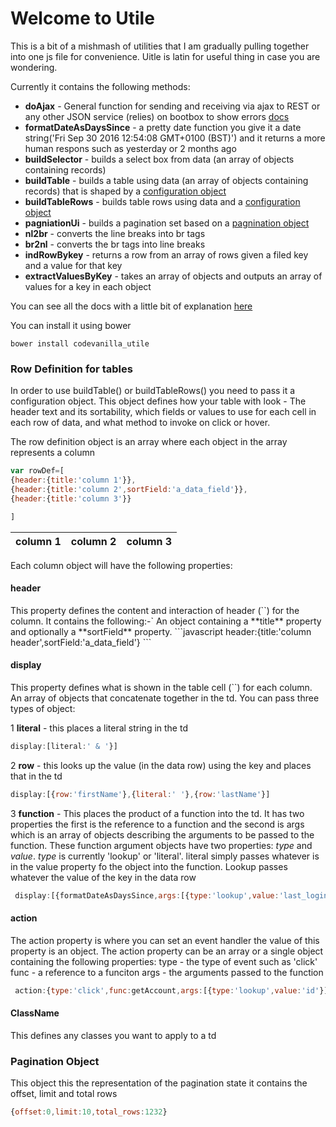 <h1>Welcome to Utile</h1>

This is a bit of a mishmash of utilities that I am gradually pulling together into one js file for convenience. Uitle is latin for useful thing in case you are wondering. 

Currently it contains the following methods:

* **doAjax** - General function for sending and receiving via ajax to REST or any other JSON service (relies) on bootbox to show errors [docs](Codevanilla_Utile.html#~doAjax__anchor)
* **formatDateAsDaysSince** - a pretty date function you give it a date string('Fri Sep 30 2016 12:54:08 GMT+0100 (BST)') and it returns a more human respons such as yesterday or 2 months ago
* **buildSelector** - builds a select box from data (an array of objects containing records) 
* **buildTable** - builds a table using data (an array of objects containing records) that is shaped by a [configuration object](#rowdef)
* **buildTableRows** - builds table rows using data and a [configuration object](#rowdef)
* **pagniationUi** -  builds a pagination set based on a [pagnination object](#pag_obj)
* **nl2br** -  converts the line breaks into br tags
* **br2nl** - converts the br tags into line breaks
* **indRowBykey** - returns a row from an array of rows given a filed key and a value for that key
* **extractValuesByKey** - takes an array of objects and outputs an array of values for a key in each object

You can see all the docs with a little bit of explanation [here](Codevanilla_Utile.html)

You can install it using bower
```
bower install codevanilla_utile
```

<a name="rowdef"><h3>Row Definition for tables</h3></a>

In order to use buildTable() or buildTableRows() you need to pass it a configuration object.
This object defines how your table with look -  The header text and its sortability, which fields or values to use for each cell in each row of data, and what method to invoke on click or hover.


The row definition object is an array where each object in the array represents a  column
```javascript
var rowDef=[
{header:{title:'column 1'}},
{header:{title:'column 2',sortField:'a_data_field'}},
{header:{title:'column 3'}}

]
```
|column 1|column 2|column 3|
|--------|--------|--------|

Each column object will have the following properties:
<h4>header</h4>
This property defines the content and interaction of header (`<th>`) for the column.
It contains the following:-`
An object containing a **title** property and optionally a **sortField** property.
```javascript
header:{title:'column header',sortField:'a_data_field'}
```

<h4>display</h4>
This property defines what is shown in the table cell (`<td>`) for each column.
An array of objects that concatenate together in the td. 
You can pass three types of object:

1 **literal** - this places a literal string in the td
```javascript
display:[literal:' & '}]
```

2 **row** - this looks up the value (in the data row) using the key and places that in the td
```javascript
display:[{row:'firstName'},{literal:' '},{row:'lastName'}]
```

3 **function** - This places the product of a function into the td. 
It has two properties the first is the reference to a function and the second is args which is an array of objects describing the arguments to be passed to the function.
These function argument objects have two properties: _type_ and _value_.
_type_ is currently 'lookup' or 'literal'. literal simply passes whatever is in the value property fo the object into the function. Lookup passes whatever the value of the key in the data row
```javascript
 display:[{formatDateAsDaysSince,args:[{type:'lookup',value:'last_login'},{type:'literal',value:true}]}]
```

<h4>action</h4>
The action property is where you can set an event handler the value of this property is an object.
The action property can be an array or a single object containing the following properties:
type - the type of event such as 'click'
func - a reference to a funciton
args - the arguments passed to the function


```javascript
 action:{type:'click',func:getAccount,args:[{type:'lookup',value:'id'}]}
```
<h4>ClassName</h4>
This defines any classes you want to apply to a td


<a name="pag_obj"><h3>Pagination Object</h3></a>
This object this the representation of the pagination state it contains the offset, limit and total rows
```javascript
{offset:0,limit:10,total_rows:1232}
```